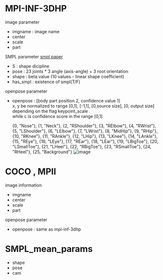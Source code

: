 # MPI-INF-3DHP
image parameter
+ imgname : image name
+ center
+ scale
+ part   

SMPL parameter
[smpl paper](http://files.is.tue.mpg.de/black/papers/SMPL2015.pdf)
+ S : shape dicipline
+ pose : 23 joints * 3 angle (axis-angle) + 3 root orientation
+ shape : beta value (10 values - linear shape coefficient)
+ has_smpl : existence of smpl(T/F)   

openpose parameter
+ openpose : [body part position 2, confidence value 1]    
  x, y be normalized to range [0,1], [-1,1], [0,source size], [0, output size] depending on the flag keypoint_scale   
  while c is confidence score in the range [0,1]   
  
     {0,  "Nose"},
     {1,  "Neck"},
     {2,  "RShoulder"},
     {3,  "RElbow"},
     {4,  "RWrist"},
     {5,  "LShoulder"},
     {6,  "LElbow"},
     {7,  "LWrist"},
     {8,  "MidHip"},
     {9,  "RHip"},
     {10, "RKnee"},
     {11, "RAnkle"},
     {12, "LHip"},
     {13, "LKnee"},
     {14, "LAnkle"},
     {15, "REye"},
     {16, "LEye"},
     {17, "REar"},
     {18, "LEar"},
     {19, "LBigToe"},
     {20, "LSmallToe"},
     {21, "LHeel"},
     {22, "RBigToe"},
     {23, "RSmallToe"},
     {24, "RHeel"},
     {25, "Background"}
  ![image](https://user-images.githubusercontent.com/54238662/95217669-6e7aee00-082e-11eb-9602-3ee4af72c0b8.png) 
# COCO , MPII
image information 
+ imgname
+ center
+ scale
+ part   
  
openpose parameter
+ openpose : same as mpi-inf-3dhp
# SMPL_mean_params
+ shape
+ pose
+ cam
